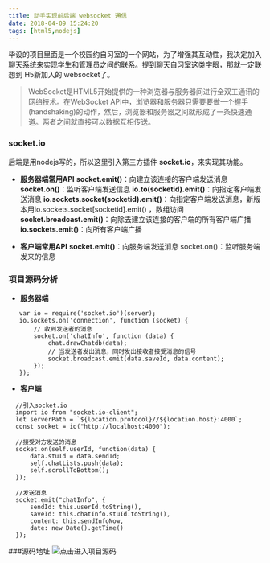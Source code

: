 ```yaml
---
title: 动手实现前后端 websocket 通信
date: 2018-04-09 15:24:20
tags: [html5,nodejs]
---
```


毕设的项目里面是一个校园约自习室的一个网站，为了增强其互动性，我决定加入聊天系统来实现学生和管理员之间的联系。提到聊天自习室这类字眼，那就一定联想到 H5新加入的 websocket了。

> WebSocket是HTML5开始提供的一种浏览器与服务器间进行全双工通讯的网络技术。在WebSocket API中，浏览器和服务器只需要要做一个握手(handshaking)的动作，然后，浏览器和服务器之间就形成了一条快速通道。两者之间就直接可以数据互相传送。

### socket.io

后端是用nodejs写的，所以这里引入第三方插件 **socket.io**，来实现其功能。

 - **服务器端常用API**
 **socket.emit()**：向建立该连接的客户端发送消息
 **socket.on()**：监听客户端发送信息
 **io.to(socketid).emit()**：向指定客户端发送消息
 **io.sockets.socket(socketid).emit()**：向指定客户端发送消息，新版本用io.sockets.socket[socketid].emit() ，数组访问
**socket.broadcast.emit()**：向除去建立该连接的客户端的所有客户端广播
**io.sockets.emit()**：向所有客户端广播

 - **客户端常用API**
 **socket.emit()**：向服务端发送消息
 socket.on()：监听服务端发来的信息

 ### 项目源码分析
 - **服务器端**
 ```
    var io = require('socket.io')(server);
    io.sockets.on('connection', function (socket) {
        // 收到发送者的消息
        socket.on('chatInfo', function (data) {
            chat.drawChatdb(data);
            // 当发送者发出消息，同时发出接收者接受消息的信号
            socket.broadcast.emit(data.saveId, data.content);
        });
    });
 ```
  - **客户端**
  ```
    //引入socket.io
    import io from "socket.io-client";
    let serverPath = `${location.protocol}//${location.host}:4000`;
    const socket = io("http://localhost:4000");

    //接受对方发送的消息
    socket.on(self.userId, function(data) {
        data.stuId = data.sendId;
        self.chatLists.push(data);
        self.scrollToBottom();
    });

    //发送消息
    socket.emit("chatInfo", {
        sendId: this.userId.toString(),
        saveId: this.chatInfo.stuId.toString(),
        content: this.sendInfoNow,
        date: new Date().getTime()
    });

  ```

  ###源码地址
  ![点击进入项目源码](https://github.com/252860883/StudyRoom-System)



